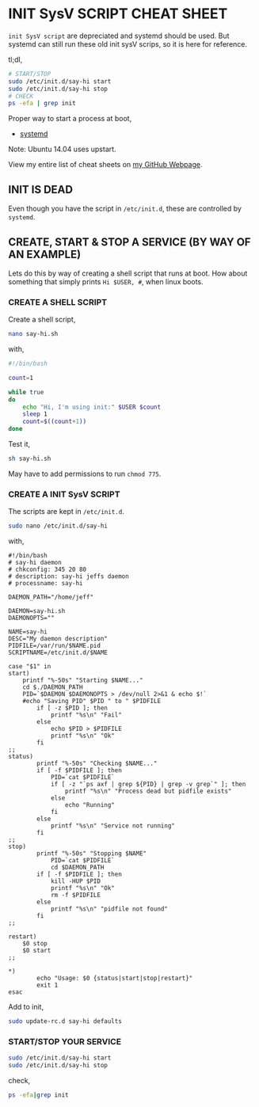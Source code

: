 # INIT SysV SCRIPT CHEAT SHEET

`init SysV script` are depreciated and systemd should be used.
But systemd can still run these old init sysV scrips, so
it is here for reference.

tl;dl,

```bash
# START/STOP
sudo /etc/init.d/say-hi start
sudo /etc/init.d/say-hi stop
# CHECK
ps -efa | grep init
```

Proper way to start a process at boot,

* [systemd](https://github.com/JeffDeCola/my-cheat-sheets/tree/master/software/development/operating-systems/linux/systemd-cheat-sheet)

Note: Ubuntu 14.04 uses upstart.

View my entire list of cheat sheets on
[my GitHub Webpage](https://jeffdecola.github.io/my-cheat-sheets/).

## INIT IS DEAD

Even though you have the script in `/etc/init.d`,
these are controlled by `systemd`.

## CREATE, START & STOP A SERVICE (BY WAY OF AN EXAMPLE)

Lets do this by way of creating a shell script that
runs at boot. How about something that simply prints
`Hi $USER, #`, when linux boots.

### CREATE A SHELL SCRIPT

Create a shell script,

```bash
nano say-hi.sh
```

with,

```sh
#!/bin/bash

count=1

while true
do
    echo "Hi, I'm using init:" $USER $count
    sleep 1
    count=$((count+1))
done
```

Test it,

```bash
sh say-hi.sh
```

May have to add permissions to run `chmod 775`.

### CREATE A INIT SysV SCRIPT

The scripts are kept in `/etc/init.d`.

```bash
sudo nano /etc/init.d/say-hi
```

with,

```text
#!/bin/bash
# say-hi daemon
# chkconfig: 345 20 80
# description: say-hi jeffs daemon
# processname: say-hi

DAEMON_PATH="/home/jeff"

DAEMON=say-hi.sh
DAEMONOPTS=""

NAME=say-hi
DESC="My daemon description"
PIDFILE=/var/run/$NAME.pid
SCRIPTNAME=/etc/init.d/$NAME

case "$1" in
start)
	printf "%-50s" "Starting $NAME..."
	cd $./DAEMON_PATH
	PID=`$DAEMON $DAEMONOPTS > /dev/null 2>&1 & echo $!`
	#echo "Saving PID" $PID " to " $PIDFILE
        if [ -z $PID ]; then
            printf "%s\n" "Fail"
        else
            echo $PID > $PIDFILE
            printf "%s\n" "Ok"
        fi
;;
status)
        printf "%-50s" "Checking $NAME..."
        if [ -f $PIDFILE ]; then
            PID=`cat $PIDFILE`
            if [ -z "`ps axf | grep ${PID} | grep -v grep`" ]; then
                printf "%s\n" "Process dead but pidfile exists"
            else
                echo "Running"
            fi
        else
            printf "%s\n" "Service not running"
        fi
;;
stop)
        printf "%-50s" "Stopping $NAME"
            PID=`cat $PIDFILE`
            cd $DAEMON_PATH
        if [ -f $PIDFILE ]; then
            kill -HUP $PID
            printf "%s\n" "Ok"
            rm -f $PIDFILE
        else
            printf "%s\n" "pidfile not found"
        fi
;;

restart)
  	$0 stop
  	$0 start
;;

*)
        echo "Usage: $0 {status|start|stop|restart}"
        exit 1
esac
```

Add to init,

```bash
sudo update-rc.d say-hi defaults
```

### START/STOP YOUR SERVICE

```bash
sudo /etc/init.d/say-hi start
sudo /etc/init.d/say-hi stop
```
check,

```bash
ps -efa|grep init
```
